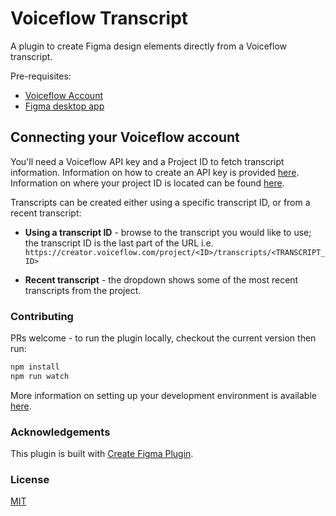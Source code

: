 # Voiceflow Transcript

A plugin to create Figma design elements directly from a Voiceflow transcript.

Pre-requisites:

- [Voiceflow Account](https://voiceflow.com)
- [Figma desktop app](https://figma.com/downloads/)

## Connecting your Voiceflow account

You'll need a Voiceflow API key and a Project ID to fetch transcript information. Information on how to create an API key is provided [here](https://developer.voiceflow.com/docs/step-1-get-api-key). Information on where your project ID is located can be found [here](https://learn.voiceflow.com/hc/en-us/articles/13619062205837-How-to-find-your-Assistant-version-ID-and-project-ID).

Transcripts can be created either using a specific transcript ID, or from a recent transcript:

- **Using a transcript ID** - browse to the transcript you would like to use; the transcript ID is the last part of the URL i.e. `https://creator.voiceflow.com/project/<ID>/transcripts/<TRANSCRIPT_ID>`

- **Recent transcript** - the dropdown shows some of the most recent transcripts from the project.

### Contributing

PRs welcome - to run the plugin locally, checkout the current version then run:

```bash
npm install
npm run watch
```

More information on setting up your development environment is available [here](https://yuanqing.github.io/create-figma-plugin/quick-start/#installing-the-plugin-widget).

### Acknowledgements

This plugin is built with [Create Figma Plugin](https://yuanqing.github.io/create-figma-plugin/).

### License

[MIT](/LICENSE.md)

